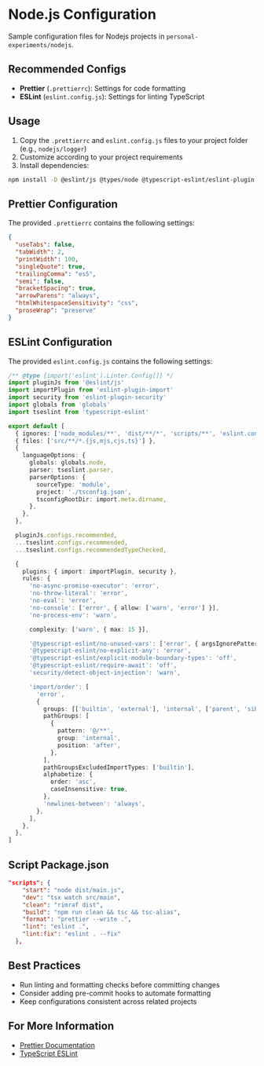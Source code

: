 # Node.js Configuration

Sample configuration files for Nodejs projects in `personal-experiments/nodejs`.

## Recommended Configs

- **Prettier** (`.prettierrc`): Settings for code formatting
- **ESLint** (`eslint.config.js`): Settings for linting TypeScript

## Usage

1. Copy the `.prettierrc` and `eslint.config.js` files to your project folder (e.g., `nodejs/logger`)
2. Customize according to your project requirements
3. Install dependencies:

```bash
npm install -D @eslint/js @types/node @typescript-eslint/eslint-plugin @typescript-eslint/parser eslint eslint-plugin-import eslint-plugin-security rimraf globals prettier ts-node tsc-alias tsx typescript typescript-eslint
```

## Prettier Configuration

The provided `.prettierrc` contains the following settings:

```json
{
  "useTabs": false,
  "tabWidth": 2,
  "printWidth": 100,
  "singleQuote": true,
  "trailingComma": "es5",
  "semi": false,
  "bracketSpacing": true,
  "arrowParens": "always",
  "htmlWhitespaceSensitivity": "css",
  "proseWrap": "preserve"
}
```

## ESLint Configuration

The provided `eslint.config.js` contains the following settings:

```typescript
/** @type {import('eslint').Linter.Config[]} */
import pluginJs from '@eslint/js'
import importPlugin from 'eslint-plugin-import'
import security from 'eslint-plugin-security'
import globals from 'globals'
import tseslint from 'typescript-eslint'

export default [
  { ignores: ['node_modules/**', 'dist/**/*', 'scripts/**', 'eslint.config.mjs'] },
  { files: ['src/**/*.{js,mjs,cjs,ts}'] },
  {
    languageOptions: {
      globals: globals.node,
      parser: tseslint.parser,
      parserOptions: {
        sourceType: 'module',
        project: './tsconfig.json',
        tsconfigRootDir: import.meta.dirname,
      },
    },
  },

  pluginJs.configs.recommended,
  ...tseslint.configs.recommended,
  ...tseslint.configs.recommendedTypeChecked,

  {
    plugins: { import: importPlugin, security },
    rules: {
      'no-async-promise-executor': 'error',
      'no-throw-literal': 'error',
      'no-eval': 'error',
      'no-console': ['error', { allow: ['warn', 'error'] }],
      'no-process-env': 'warn',

      complexity: ['warn', { max: 15 }],

      '@typescript-eslint/no-unused-vars': ['error', { argsIgnorePattern: '^_' }],
      '@typescript-eslint/no-explicit-any': 'error',
      '@typescript-eslint/explicit-module-boundary-types': 'off',
      '@typescript-eslint/require-await': 'off',
      'security/detect-object-injection': 'warn',

      'import/order': [
        'error',
        {
          groups: [['builtin', 'external'], 'internal', ['parent', 'sibling', 'index']],
          pathGroups: [
            {
              pattern: '@/**',
              group: 'internal',
              position: 'after',
            },
          ],
          pathGroupsExcludedImportTypes: ['builtin'],
          alphabetize: {
            order: 'asc',
            caseInsensitive: true,
          },
          'newlines-between': 'always',
        },
      ],
    },
  },
]
```

## Script Package.json

```json
"scripts": {
    "start": "node dist/main.js",
    "dev": "tsx watch src/main",
    "clean": "rimraf dist",
    "build": "npm run clean && tsc && tsc-alias",
    "format": "prettier --write .",
    "lint": "eslint .",
    "lint:fix": "eslint . --fix"
  },
```

## Best Practices

- Run linting and formatting checks before committing changes
- Consider adding pre-commit hooks to automate formatting
- Keep configurations consistent across related projects

## For More Information

- [Prettier Documentation](https://prettier.io/docs/en/options.html)
- [TypeScript ESLint](https://typescript-eslint.io/)

